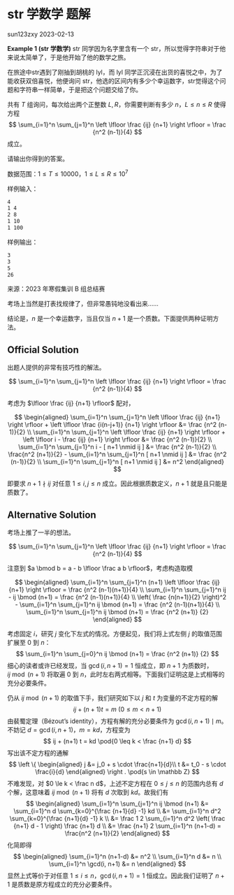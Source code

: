# str 学数学 题解
sun123zxy
2023-02-13

<div id="exm-problem" class="theorem example">

<span class="theorem-title">**Example 1 (str 学数学)**</span> str 同学因为名字里含有一个 str，所以觉得字符串对于他来说太简单了，于是他开始了他的数学之旅。

在旅途中str遇到了刚抽到胡桃的 lyl，而 lyl 同学正沉浸在出货的喜悦之中，为了能收获双倍喜悦，他便询问 str，他选的区间内有多少个幸运数字，str觉得这个问题和字符串一样简单，于是把这个问题交给了你。

共有 $T$ 组询问，每次给出两个正整数 $L,R$，你需要判断有多少 $n$，$L \leq n \leq R$ 使得方程
$$
\sum_{i=1}^n \sum_{j=1}^n \left \lfloor \frac {ij} {n+1} \right \rfloor = \frac {n^2 (n-1)}{4}
$$
成立。

请输出你得到的答案。

数据范围：$1 \leq T \leq 10000$，$1 \leq L \leq R \leq 10^7$

样例输入：

``` default
4
1 4
2 8
1 10
1 100
```

样例输出：

``` default
3
3
5
26
```

来源：2023 年寒假集训 B 组总结赛

</div>

考场上当然是打表找规律了，但非常愚钝地没看出来……

结论是，$n$ 是一个幸运数字，当且仅当 $n+1$ 是一个质数。下面提供两种证明方法。

## Official Solution

出题人提供的非常有技巧性的解法。

$$
\sum_{i=1}^n \sum_{j=1}^n \left \lfloor \frac {ij} {n+1} \right \rfloor = \frac {n^2 (n-1)}{4}
$$

考虑为 $\lfloor \frac {ij} {n+1} \rfloor$ 配对，

$$
\begin{aligned}
\sum_{i=1}^n \sum_{j=1}^n \left \lfloor \frac {ij} {n+1} \right \rfloor + \left \lfloor \frac {i(n-j+1)} {n+1} \right \rfloor &= \frac {n^2 (n-1)}{2} \\
\sum_{i=1}^n \sum_{j=1}^n \left \lfloor \frac {ij} {n+1} \right \rfloor + \left \lfloor i - \frac {ij} {n+1} \right \rfloor &= \frac {n^2 (n-1)}{2} \\
\sum_{i=1}^n \sum_{j=1}^n i - [ n+1 \nmid ij ] &= \frac {n^2 (n-1)}{2} \\
\frac{n^2 (n+1)}{2} - \sum_{i=1}^n \sum_{j=1}^n [ n+1 \nmid ij ] &= \frac {n^2 (n-1)}{2} \\
\sum_{i=1}^n \sum_{j=1}^n [ n+1 \nmid ij ] &= n^2
\end{aligned}
$$

即要求 $n+1 \nmid ij$ 对任意 $1 \leq i,j \leq n$ 成立。因此根据质数定义，$n+1$ 就是且只能是质数了。

## Alternative Solution

考场上推了一半的想法。

$$
\sum_{i=1}^n \sum_{j=1}^n \left \lfloor \frac {ij} {n+1} \right \rfloor = \frac {n^2 (n-1)}{4}
$$

注意到 $a \bmod b = a - b \lfloor \frac a b \rfloor$，考虑构造取模

$$
\begin{aligned}
\sum_{i=1}^n \sum_{j=1}^n (n+1) \left \lfloor \frac {ij} {n+1} \right \rfloor = \frac {n^2 (n-1)(n+1)}{4} \\
\sum_{i=1}^n \sum_{j=1}^n ij - ij \bmod (n+1) = \frac {n^2 (n-1)(n+1)}{4} \\
\left( \frac {n(n+1)}{2} \right)^2 - \sum_{i=1}^n \sum_{j=1}^n ij \bmod (n+1) = \frac {n^2 (n-1)(n+1)}{4} \\
\sum_{i=1}^n \sum_{j=1}^n ij \bmod (n+1) = \frac {n^2 (n+1)} {2}
\end{aligned}
$$

考虑固定 $i$，研究 $j$ 变化下左式的情况。方便起见，我们将上式左侧 $j$ 的取值范围扩展至 $0$ 到 $n$：
$$
\sum_{i=1}^n \sum_{j=0}^n ij \bmod (n+1) = \frac {n^2 (n+1)} {2}
$$
细心的读者或许已经发现，当 $\gcd(i,n+1) = 1$ 恒成立，即 $n+1$ 为质数时，$ij \bmod (n+1)$ 将取遍 $0$ 到 $n$，此时左右两式相等。下面我们证明这是上式相等的充分必要条件。

仍从 $ij \bmod (n+1)$ 的取值下手，我们研究如下以 $j$ 和 $t$ 为变量的不定方程的解
$$
ij + (n+1) t = m \pod{0 \leq m < n+1}
$$
由裴蜀定理（Bézout’s identity），方程有解的充分必要条件为 $\gcd(i,n+1) \mid m$。不妨记 $d = \gcd(i,n+1)$，$m = k d$，方程变为
$$
ij + (n+1) t = kd \pod{0 \leq k < \frac {n+1} d}
$$
写出该不定方程的通解
$$
\left \{
\begin{aligned}
j &= j_0 + s \cdot \frac{n+1}{d}\\
t &= t_0 - s \cdot \frac{i}{d}
\end{aligned}
\right . \pod{s \in \mathbb Z}
$$
不难发现，对 $0 \le k < \frac n d$，上述不定方程在 $0 \leq j \leq n$ 的范围内总有 $d$ 个解，这意味着 $ij \bmod (n+1)$ 将有 $d$ 次取到 $kd$。故我们有
$$
\begin{aligned}
\sum_{i=1}^n \sum_{j=1}^n ij \bmod (n+1)
&= \sum_{i=1}^n d \sum_{k=0}^{\frac {n+1}{d} -1} kd \\
&= \sum_{i=1}^n d^2 \sum_{k=0}^{\frac {n+1}{d} -1} k \\
&= \frac 1 2 \sum_{i=1}^n d^2 \left( \frac {n+1} d - 1 \right) \frac {n+1} d \\
&= \frac {n+1} 2 \sum_{i=1}^n (n+1-d) = \frac{n^2 (n+1)}{2}
\end{aligned}
$$
化简即得
$$
\begin{aligned}
\sum_{i=1}^n (n+1-d) &= n^2 \\
\sum_{i=1}^n d &= n \\
\sum_{i=1}^n \gcd(i, n+1) &= n
\end{aligned} 
$$
显然上式等价于对任意 $1 \leq i \leq n$，$\gcd(i, n+1) = 1$ 恒成立。因此我们证明了 $n+1$ 是质数是原方程成立的充分必要条件。
